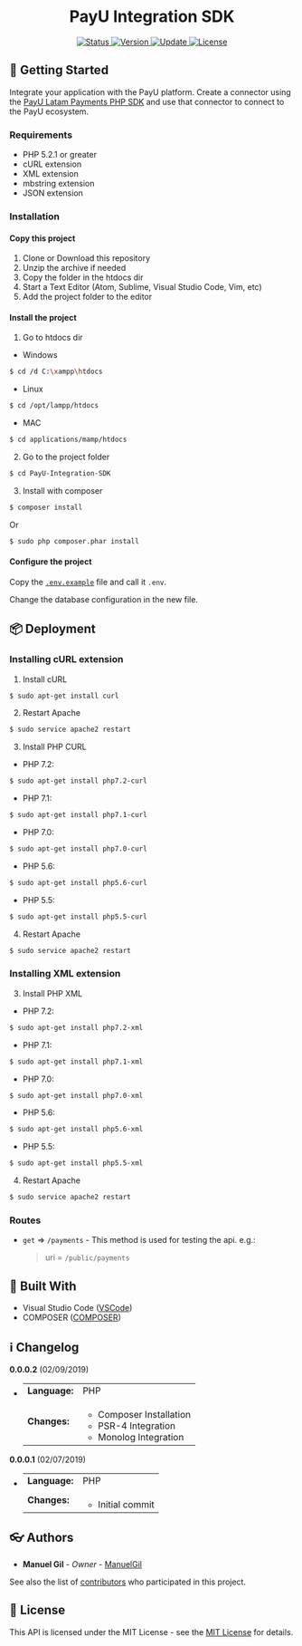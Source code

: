 <div align="center">
	<h1> PayU Integration SDK </h1>
</div>

<div align="center">
	<a href="#changelog">
		<img src="https://img.shields.io/badge/stability-stable-green.svg" alt="Status">
	</a>
	<a href="#changelog">
		<img src="https://img.shields.io/badge/release-v0.0.0.2-blue.svg" alt="Version">
	</a>
	<a href="#changelog">
		<img src="https://img.shields.io/badge/update-february-yellowgreen.svg" alt="Update">
	</a>
	<a href="#license">
		<img src="https://img.shields.io/badge/license-MS--PL%20License-green.svg" alt="License">
	</a>
</div>

<a name="started"></a>
## :traffic_light: Getting Started

Integrate your application with the PayU platform. Create a connector using the
 [PayU Latam Payments PHP SDK](https://github.com/developers-payu-latam/payu-latam-php-payments-sdk)
 and use that connector to connect to the PayU ecosystem.

<a name="requirements"></a>
### Requirements

  * PHP 5.2.1 or greater
  * cURL extension
  * XML extension
  * mbstring extension
  * JSON extension

<a name="installation"></a>
### Installation

#### Copy this project

  1. Clone or Download this repository
  2. Unzip the archive if needed
  3. Copy the folder in the htdocs dir
  4. Start a Text Editor (Atom, Sublime, Visual Studio Code, Vim, etc)
  5. Add the project folder to the editor

#### Install the project

  1. Go to htdocs dir

  * Windows

```bash
$ cd /d C:\xampp\htdocs
```

  * Linux

```bash
$ cd /opt/lampp/htdocs
```

  * MAC

```bash
$ cd applications/mamp/htdocs
```

  2. Go to the project folder

```bash
$ cd PayU-Integration-SDK
```

  3. Install with composer

```bash
$ composer install
```

  Or

```bash
$ sudo php composer.phar install
```

#### Configure the project

  Copy the [`.env.example`](https://github.com/ManuelGil/PayU-Integration-SDK/blob/master/.env.example)
 file and call it `.env`.

  Change the database configuration in the new file.

<a name="deployment"></a>
## :package: Deployment

### Installing cURL extension

  1. Install cURL

```bash
$ sudo apt-get install curl
```

  2. Restart Apache

```bash
$ sudo service apache2 restart
```

  3. Install PHP CURL

  * PHP 7.2:

```bash
$ sudo apt-get install php7.2-curl
```

  * PHP 7.1:

```bash
$ sudo apt-get install php7.1-curl
```

  * PHP 7.0:

```bash
$ sudo apt-get install php7.0-curl
```

  * PHP 5.6:

```bash
$ sudo apt-get install php5.6-curl
```

  * PHP 5.5:

```bash
$ sudo apt-get install php5.5-curl
```

  4. Restart Apache

```bash
$ sudo service apache2 restart
```

### Installing XML extension

  3. Install PHP XML

  * PHP 7.2:

```bash
$ sudo apt-get install php7.2-xml
```

  * PHP 7.1:

```bash
$ sudo apt-get install php7.1-xml
```

  * PHP 7.0:

```bash
$ sudo apt-get install php7.0-xml
```

  * PHP 5.6:

```bash
$ sudo apt-get install php5.6-xml
```

  * PHP 5.5:

```bash
$ sudo apt-get install php5.5-xml
```

  4. Restart Apache

```bash
$ sudo service apache2 restart
```

### Routes

  * `get` => `/payments` - This method is used for testing the api. e.g.:

    > uri = `/public/payments`

<a name="built"></a>
## :wrench: Built With

  * Visual Studio Code ([VSCode](https://code.visualstudio.com/))
  * COMPOSER ([COMPOSER](https://getcomposer.org/))

<a name="changelog"></a>
## :information_source: Changelog

**0.0.0.2** (02/09/2019)

  * <table border="0" cellpadding="4">
		<tr>
			<td>
				<strong>Language:</strong>
			</td>
			<td>
				PHP
			</td>
		</tr>
		<tr>
			<td>
				<strong>Changes:</strong>
			</td>
			<td>
				<ul>
					<li>
						Composer Installation
					</li>
					<li>
						PSR-4 Integration
					</li>
					<li>
						Monolog Integration
					</li>
				</ul>
			</td>
		</tr>
	</table>

**0.0.0.1** (02/07/2019)

  * <table border="0" cellpadding="4">
		<tr>
			<td>
				<strong>Language:</strong>
			</td>
			<td>
				PHP
			</td>
		</tr>
		<tr>
			<td>
				<strong>Changes:</strong>
			</td>
			<td>
				<ul>
					<li>
						Initial commit
					</li>
				</ul>
			</td>
		</tr>
	</table>

<a name="authors"></a>
## :eyeglasses: Authors

  * **Manuel Gil** - *Owner* - [ManuelGil](https://github.com/ManuelGil) 

See also the list of [contributors](https://github.com/ManuelGil/PayU-Integration-SDK/contributors)
 who participated in this project.

<a name="license"></a>
## :memo: License

This API is licensed under the MIT License - see the
 [MIT License](https://opensource.org/licenses/MIT) for details.
